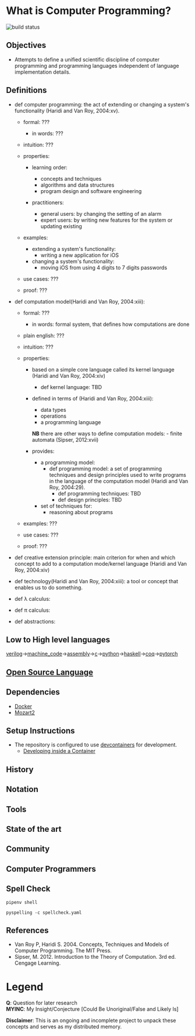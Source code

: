 # What is Computer Programming?
![build status](https://github.com/praisetompane/computer_programming/actions/workflows/computer_programming.yaml/badge.svg) <br>

## Objectives
- Attempts to define a unified scientific discipline of computer programming and programming languages independent of language implementation details.

## Definitions
- def computer programming: the act of extending or changing a system's functionality (Haridi and Van Roy, 2004:xv).
  - formal: ???
    - in words: ???
  - intuition: ???
  - properties:
    - learning order:
      - concepts and techniques
      - algorithms and data structures
      - program design and software engineering

    - practitioners:
      - general users: by changing the setting of an alarm
      - expert users: by writing new features for the system or updating existing

  - examples:
    - extending a system's functionality:
      - writing a new application for iOS
    - changing a system's functionality:
      - moving iOS from using 4 digits to 7 digits passwords
  - use cases: ???
      
  - proof: ???

- def computation model(Haridi and Van Roy, 2004:xiii):
    - formal: ???

        - in words: formal system, that defines how computations are done

  - plain english: ???

  - intuition: ???

  - properties:
    - based on a simple core language called its kernel language (Haridi and Van Roy, 2004:xiv)
      - def kernel language: TBD
    - defined in terms of (Haridi and Van Roy, 2004:xiii):
      - data types
      - operations
      - a programming language

      **NB** there are other ways to define computation models: - finite automata (Sipser, 2012:xvii)

    - provides:
      - a programming model:
        - def programming model: a set of programming techniques and design principles
          used to write programs
          in the language of the computation model (Haridi and Van Roy, 2004:29).
          - def programming techniques: TBD
          - def design principles: TBD
      - set of techniques for:
        - reasoning about programs

  - examples: ???

  - use cases: ???
      
  - proof: ???

- def creative extension principle: main criterion for when and which concept to add to a computation mode/kernel language (Haridi and Van Roy, 2004:xiv)

- def technology(Haridi and Van Roy, 2004:xiii): a tool or concept that enables us to do something.

- def λ calculus:

- def π calculus:

- def abstractions:

## Low to High level languages
[verilog](https://inst.eecs.berkeley.edu/~eecs151/fa20/files/verilog/Verilog_Primer_Slides.pdf)->[machine_code](https://github.com/riscv/riscv-isa-manual)->[assembly](https://github.com/brianrhall/Assembly)->[c](https://github.com/praisetompane/c)->[python](https://github.com/praisetompane/python)->[haskell](https://github.com/haskell)->[coq](https://github.com/coq)->[pytorch](https://github.com/pytorch)

## [Open Source Language](https://github.com/collections/programming-languages )

## Dependencies
- [Docker](https://docs.docker.com/get-started/)
- [Mozart2](http://mozart2.org)

## Setup Instructions
- The repository is configured to use [devcontainers](https://containers.dev) for development.
    - [Developing inside a Container](https://code.visualstudio.com/docs/devcontainers/containers)

## History

## Notation

## Tools

## State of the art

## Community

## Computer Programmers

## Spell Check
```shell
pipenv shell
```

```shell
pyspelling -c spellcheck.yaml
```

## References
- Van Roy P, Haridi S. 2004. Concepts, Techniques and Models of Computer Programming. The MIT Press.
- Sipser, M. 2012. Introduction to the Theory of Computation. 3rd ed. Cengage Learning.

# Legend
**Q**: Question for later research <br>
**MYINC**: My Insight/Conjecture [Could Be Unoriginal/False and Likely Is]

**Disclaimer**: This is an ongoing and incomplete project to unpack these concepts and serves as my distributed memory.

